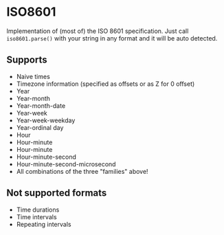 ISO8601
=======

Implementation of (most of) the ISO 8601 specification. Just call `iso8601.parse()` with your string in any format and it will be auto detected.

Supports
-----------------
- Naive times
- Timezone information (specified as offsets or as Z for 0 offset)
- Year
- Year-month
- Year-month-date
- Year-week
- Year-week-weekday
- Year-ordinal day
- Hour
- Hour-minute
- Hour-minute
- Hour-minute-second
- Hour-minute-second-microsecond
- All combinations of the three "families" above!

Not supported formats
---------------------
- Time durations
- Time intervals
- Repeating intervals
